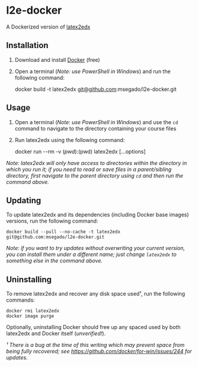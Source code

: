 l2e-docker
==========

A Dockerized version of [latex2edx](https://github.com/mitocw/latex2edx)

Installation
------------

1. Download and install [Docker](https://www.docker.com/community-edition) (free)
2. Open a terminal (_Note: use PowerShell in Windows_) and run the following command:

    docker build -t latex2edx git@github.com:msegado/l2e-docker.git

Usage
-----

1. Open a terminal (_Note: use PowerShell in Windows_) and use the `cd` command to
   navigate to the directory containing your course files
2. Run latex2edx using the following command:

    docker run --rm -v $(pwd):$(pwd) latex2edx [...options]

_Note: latex2edx will only have access to directories within the directory in which you
run it; if you need to read or save files in a parent/sibling directory, first navigate
to the parent directory using `cd` and then run the command above._

Updating
--------

To update latex2edx and its dependencies (including Docker base images) versions, run the
following command:

    docker build --pull --no-cache -t latex2edx git@github.com:msegado/l2e-docker.git

_Note: if you want to try updates without overwriting your current version, you can install
them under a different name; just change `latex2edx` to something else in the command above._

Uninstalling
------------

To remove latex2edx and recover any disk space used¹, run the following commands:

    docker rmi latex2edx
    docker image purge

Optionally, uninstalling Docker should free up any spaced used by both latex2edx and
Docker itself (_unverified!_).

_¹ There is a bug at the time of this writing which may prevent space from being fully
recovered; see https://github.com/docker/for-win/issues/244 for updates._

